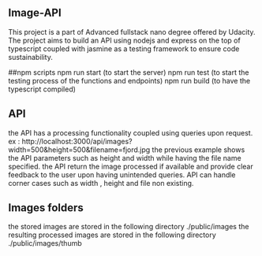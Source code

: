 ## Image-API
This project is a part of Advanced fullstack nano degree offered by Udacity. The project aims to build an API using nodejs and express on the top of typescript coupled with jasmine as a testing framework to ensure code sustainability.

##npm scripts 
npm run start (to start the server)
npm run test (to start the testing process of the functions and endpoints)
npm run build (to have the typescript compiled)

## API 
the API has a processing functionality coupled using queries upon request.
ex : http://localhost:3000/api/images?width=500&height=500&filename=fjord.jpg
the previous example shows the API parameters such as height and width while having the file name specified.
the API return the image processed if available and provide clear feedback to the user upon having unintended queries.
API can handle corner cases such as width , height and file non existing.

## Images folders 
the stored images are stored in the following directory ./public/images
the resulting processed images are stored in the following directory ./public/images/thumb
